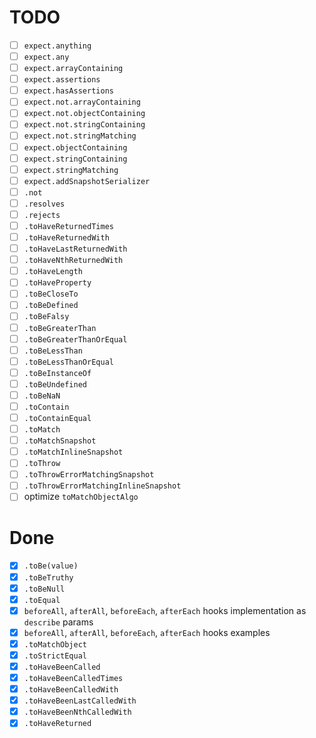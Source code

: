 # TODO
- [ ] `expect.anything`
- [ ] `expect.any`
- [ ] `expect.arrayContaining`
- [ ] `expect.assertions`
- [ ] `expect.hasAssertions`
- [ ] `expect.not.arrayContaining`
- [ ] `expect.not.objectContaining`
- [ ] `expect.not.stringContaining`
- [ ] `expect.not.stringMatching`
- [ ] `expect.objectContaining`
- [ ] `expect.stringContaining`
- [ ] `expect.stringMatching`
- [ ] `expect.addSnapshotSerializer`
- [ ] `.not`
- [ ] `.resolves`
- [ ] `.rejects`
- [ ] `.toHaveReturnedTimes`
- [ ] `.toHaveReturnedWith`
- [ ] `.toHaveLastReturnedWith`
- [ ] `.toHaveNthReturnedWith`
- [ ] `.toHaveLength`
- [ ] `.toHaveProperty`
- [ ] `.toBeCloseTo`
- [ ] `.toBeDefined`
- [ ] `.toBeFalsy`
- [ ] `.toBeGreaterThan`
- [ ] `.toBeGreaterThanOrEqual`
- [ ] `.toBeLessThan`
- [ ] `.toBeLessThanOrEqual`
- [ ] `.toBeInstanceOf`
- [ ] `.toBeUndefined`
- [ ] `.toBeNaN`
- [ ] `.toContain`
- [ ] `.toContainEqual`
- [ ] `.toMatch`
- [ ] `.toMatchSnapshot`
- [ ] `.toMatchInlineSnapshot`
- [ ] `.toThrow`
- [ ] `.toThrowErrorMatchingSnapshot`
- [ ] `.toThrowErrorMatchingInlineSnapshot`
- [ ] optimize `toMatchObjectAlgo`

# Done
- [x] `.toBe(value)`
- [x] `.toBeTruthy`
- [x] `.toBeNull`
- [x] `.toEqual`
- [x] `beforeAll`, `afterAll`, `beforeEach`, `afterEach` hooks implementation as `describe` params
- [x] `beforeAll`, `afterAll`, `beforeEach`, `afterEach` hooks examples
- [x] `.toMatchObject`
- [x] `.toStrictEqual`
- [x] `.toHaveBeenCalled`
- [x] `.toHaveBeenCalledTimes`
- [x] `.toHaveBeenCalledWith`
- [x] `.toHaveBeenLastCalledWith`
- [x] `.toHaveBeenNthCalledWith`
- [x] `.toHaveReturned`
